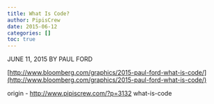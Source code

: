 ```yaml
---
title: What Is Code?
author: PipisCrew
date: 2015-06-12
categories: []
toc: true
---
```


JUNE 11, 2015 BY PAUL FORD 

[http://www.bloomberg.com/graphics/2015-paul-ford-what-is-code/](http://www.bloomberg.com/graphics/2015-paul-ford-what-is-code/)

origin - http://www.pipiscrew.com/?p=3132 what-is-code